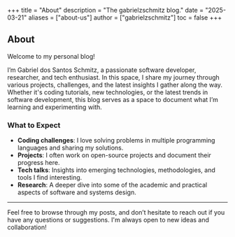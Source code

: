 +++
title = "About"
description = "The gabrielzschmitz blog."
date = "2025-03-21"
aliases = ["about-us"]
author = ["gabrielzschmitz"]
toc = false
+++

## About

Welcome to my personal blog!

I’m Gabriel dos Santos Schmitz, a passionate software developer, researcher, and
tech enthusiast. In this space, I share my journey through various projects,
challenges, and the latest insights I gather along the way. Whether it's coding
tutorials, new technologies, or the latest trends in software development, this
blog serves as a space to document what I’m learning and experimenting with.

### What to Expect

- **Coding challenges**: I love solving problems in multiple programming
  languages and sharing my solutions.
- **Projects**: I often work on open-source projects and document their progress
  here.
- **Tech talks**: Insights into emerging technologies, methodologies, and tools
  I find interesting.
- **Research**: A deeper dive into some of the academic and practical aspects of
  software and systems design.

---

Feel free to browse through my posts, and don’t hesitate to reach out if you
have any questions or suggestions. I'm always open to new ideas and
collaboration!
